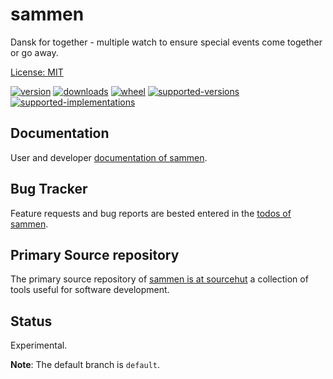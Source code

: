 # sammen

Dansk for together - multiple watch to ensure special events come together or go away. 

[License: MIT](https://git.sr.ht/~sthagen/sammen/tree/default/item/LICENSE)

[![version](https://img.shields.io/pypi/v/sammen.svg?style=flat)](https://pypi.python.org/pypi/sammen/)
[![downloads](https://img.shields.io/pypi/dm/sammen.svg?style=flat)](https://pypi.python.org/pypi/sammen/)
[![wheel](https://img.shields.io/pypi/wheel/sammen.svg?style=flat)](https://pypi.python.org/pypi/sammen/)
[![supported-versions](https://img.shields.io/pypi/pyversions/sammen.svg?style=flat)](https://pypi.python.org/pypi/sammen/)
[![supported-implementations](https://img.shields.io/pypi/implementation/sammen.svg?style=flat)](https://pypi.python.org/pypi/sammen/)

## Documentation

User and developer [documentation of sammen](https://codes.dilettant.life/docs/sammen).

## Bug Tracker

Feature requests and bug reports are bested entered in the [todos of sammen](https://todo.sr.ht/~sthagen/sammen).

## Primary Source repository

The primary source repository of [sammen is at sourcehut](https://git.sr.ht/~sthagen/sammen)
a collection of tools useful for software development.

## Status

Experimental.

**Note**: The default branch is `default`.
